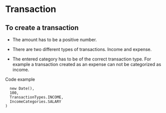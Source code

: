 # Transaction

## To create a transaction

* The amount has to be a positive number.

* There are two different types of transactions. Income and expense.

* The entered category has to be of the correct transaction type. For example a transaction created as an expense can not be categorized as income.


Code example

``` const transaction = new Transaction(
  new Date(),
  100,
  TransactionTypes.INCOME,
  IncomeCategories.SALARY
)
```